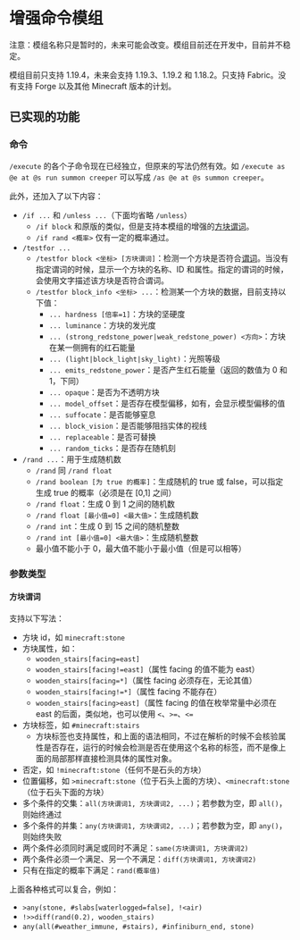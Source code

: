 # 增强命令模组
注意：模组名称只是暂时的，未来可能会改变。模组目前还在开发中，目前并不稳定。

模组目前只支持 1.19.4，未来会支持 1.19.3、1.19.2 和 1.18.2。只支持 Fabric。没有支持 Forge 以及其他 Minecraft 版本的计划。

## 已实现的功能
### 命令
`/execute` 的各个子命令现在已经独立，但原来的写法仍然有效。如 `/execute as @e at @s run summon creeper` 可以写成 `/as @e at @s summon creeper`。

此外，还加入了以下内容：
- `/if ...` 和 `/unless ...`（下面均省略 `/unless`）
  - `/if block` 和原版的类似，但是支持本模组的增强的[方块谓词](#方块谓词)。
  - `/if rand <概率>` 仅有一定的概率通过。
- `/testfor ...`
  - `/testfor block <坐标> [方块谓词]`：检测一个方块是否符合[谓词](#方块谓词)。当没有指定谓词的时候，显示一个方块的名称、ID 和属性。指定的谓词的时候，会使用文字描述该方块是否符合谓词。
  - `/testfor block_info <坐标> ...`：检测某一个方块的数据，目前支持以下值：
    - `... hardness [倍率=1]`：方块的坚硬度
    - `... luminance`：方块的发光度
    - `... (strong_redstone_power|weak_redstone_power) <方向>`：方块在某一侧拥有的红石能量
    - `... (light|block_light|sky_light)`：光照等级
    - `... emits_redstone_power`：是否产生红石能量（返回的数值为 0 和 1，下同）
    - `... opaque`：是否为不透明方块
    - `... model_offset`：是否存在模型偏移，如有，会显示模型偏移的值
    - `... suffocate`：是否能够窒息
    - `... block_vision`：是否能够阻挡实体的视线
    - `... replaceable`：是否可替换
    - `... random_ticks`：是否存在随机刻
- `/rand ...`：用于生成随机数
  - `/rand` 同 `/rand float`
  - `/rand boolean [为 true 的概率]`：生成随机的 true 或 false，可以指定生成 true 的概率（必须是在 [0,1] 之间）
  - `/rand float`：生成 0 到 1 之间的随机数
  - `/rand float [最小值=0] <最大值>`：生成随机数
  - `/rand int`：生成 0 到 15 之间的随机整数
  - `/rand int [最小值=0] <最大值>`：生成随机整数
  - 最小值不能小于 0，最大值不能小于最小值（但是可以相等）

### 参数类型
#### 方块谓词

支持以下写法：
- 方块 id，如 `minecraft:stone`
- 方块属性，如：
  - `wooden_stairs[facing=east]`
  - `wooden_stairs[facing!=east]`（属性 facing 的值不能为 east）
  - `wooden_stairs[facing=*]`（属性 facing 必须存在，无论其值）
  - `wooden_stairs[facing!=*]`（属性 facing 不能存在）
  - `wooden_stairs[facing>east]`（属性 facing 的值在枚举常量中必须在 east 的后面，类似地，也可以使用 `<`、`>=`、`<=`
- 方块标签，如 `#minecraft:stairs`
  - 方块标签也支持属性，和上面的语法相同，不过在解析的时候不会核验属性是否存在，运行的时候会检测是否在使用这个名称的标签，而不是像上面的局部那样直接检测具体的属性对象。
- 否定，如 `!minecraft:stone`（任何不是石头的方块）
- 位置偏移，如 `>minecraft:stone`（位于石头上面的方块）、`<minecraft:stone`（位于石头下面的方块）
- 多个条件的交集：`all(方块谓词1, 方块谓词2, ...)`；若参数为空，即 `all()`，则始终通过
- 多个条件的并集：`any(方块谓词1, 方块谓词2, ...)`；若参数为空，即 `any()`，则始终失败
- 两个条件必须同时满足或同时不满足：`same(方块谓词1, 方块谓词2)`
- 两个条件必须一个满足、另一个不满足：`diff(方块谓词1, 方块谓词2)`
- 只有在指定的概率下满足：`rand(概率值)`

上面各种格式可以复合，例如：
- `>any(stone, #slabs[waterlogged=false], !<air)`
- `!>>diff(rand(0.2), wooden_stairs)`
- `any(all(#weather_immune, #stairs), #infiniburn_end, stone)`
